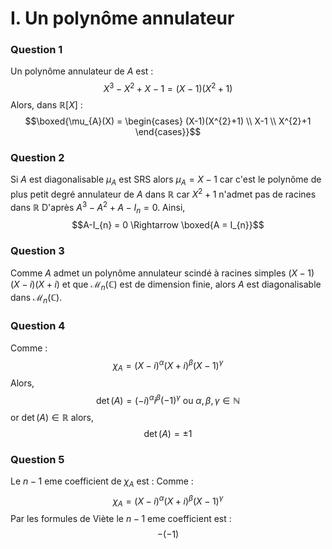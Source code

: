 # I. Un polynôme annulateur
### Question 1
Un polynôme annulateur de $A$ est : 
$$X^{3} - X^{2} + X - 1 = \left( X-1 \right)\left(X^{2} +1 \right)$$
Alors, dans $\mathbb{R}[X]$ : 
$$\boxed{\mu_{A}(X) = \begin{cases}
(X-1)(X^{2}+1) \\
X-1 \\
X^{2}+1
\end{cases}}$$

### Question 2
Si $A$ est diagonalisable $\mu_{A}$ est SRS alors $\mu_{A} = X-1$ car c'est le polynôme de plus petit degré annulateur de $A$ dans $\mathbb{R}$ car $X^{2}+1$ n'admet pas de racines dans $\mathbb{R}$
D'après $A^{3} - A^{2} + A - I_{n} = 0$.
Ainsi, 
$$A-I_{n} = 0 \Rightarrow \boxed{A = I_{n}}$$

### Question 3
Comme $A$ admet un polynôme annulateur scindé à racines simples $(X-1)(X-i)(X+i)$ et que $\mathcal{M}_{n}(\mathbb{C})$ est de dimension finie, alors $A$ est diagonalisable dans $\mathcal{M}_{n}(\mathbb{C})$.


### Question 4
Comme : 
$$\chi_{A} = (X-i)^{\alpha}(X+i)^{\beta}(X-1)^{\gamma}$$
Alors, 
$$\det(A) = (-i)^{\alpha}i^{\beta}(-1)^{\gamma} \text{ ou }\alpha, \beta, \gamma \in \mathbb{N}$$
or $\det(A) \in \mathbb{R}$ alors,
$$\det(A) = \pm 1$$


### Question 5
Le $n-1$ eme coefficient de $\chi_{A}$ est : 
Comme : 
$$\chi_{A} = (X-i)^{\alpha}(X+i)^{\beta}(X-1)^{\gamma}$$
Par les formules de Viète le $n-1$ eme coefficient est : 
$$-(-1)$$